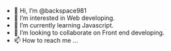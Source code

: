 - 👋 Hi, I’m @backspace981
- 👀 I’m interested in Web developing.
- 🌱 I’m currently learning Javascript.
- 💞️ I’m looking to collaborate on Front end developing.
- 📫 How to reach me ...

<!---
backspace981/backspace981 is a ✨ special ✨ repository because its `README.md` (this file) appears on your GitHub profile.
You can click the Preview link to take a look at your changes.
--->
